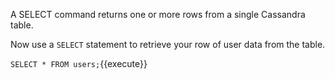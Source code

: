 A SELECT command returns one or more rows from a single Cassandra table.

Now use a `SELECT` statement to retrieve your row of user data from the table.

`SELECT * FROM users;`{{execute}}


